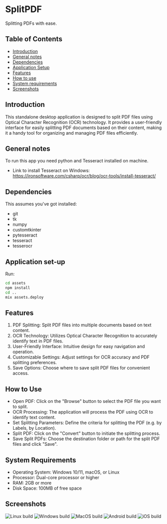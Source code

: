 # SplitPDF
Splitting PDFs with ease.

## Table of Contents
- [Introduction](https://github.com/pbadhe/SplitPDF/tree/main/README.md#introduction)
- [General notes](https://github.com/pbadhe/SplitPDF/tree/main/README.md#general-notes)
- [Dependencies](https://github.com/pbadhe/SplitPDF/tree/main/README.md#dependencies)
- [Application Setup](https://github.com/pbadhe/SplitPDF/tree/main/README.md#application-setup)
- [Features](https://github.com/pbadhe/SplitPDF/tree/main/README.md#features)
- [How to use](https://github.com/pbadhe/SplitPDF/tree/main/README.md#how-to-use)
- [System requirements](https://github.com/pbadhe/SplitPDF/tree/main/README.md#system-requirements)
- [Screenshots](https://github.com/pbadhe/SplitPDF/tree/main/README.md#screenshots)

## Introduction 
This standalone desktop application is designed to split PDF files using Optical Character Recognition (OCR) technology. 
It provides a user-friendly interface for easily splitting PDF documents based on their content, making it a handy tool for organizing and managing PDF files efficiently.

## General notes

To run this app you need python and Tesseract installed on machine. 
- Link to install Tesseract on Windows: https://ironsoftware.com/csharp/ocr/blog/ocr-tools/install-tesseract/


## Dependencies

This assumes you've got installed:

- git
- tk
- numpy
- customtkinter
- pytesseract
- tesseract
- tesserocr


## Application set-up

Run:

```bash
cd assets
npm install
cd ..
mix assets.deploy
```

## Features
1) PDF Splitting: Split PDF files into multiple documents based on text content.
2) OCR Technology: Utilizes Optical Character Recognition to accurately identify text in PDF files.
3) User-Friendly Interface: Intuitive design for easy navigation and operation.
4) Customizable Settings: Adjust settings for OCR accuracy and PDF splitting preferences.
5) Save Options: Choose where to save split PDF files for convenient access.

## How to Use
- Open PDF: Click on the "Browse" button to select the PDF file you want to split.
- OCR Processing: The application will process the PDF using OCR to identify text content.
- Set Splitting Parameters: Define the criteria for splitting the PDF (e.g. by Labels, by Location).
- Split PDF: Click on the "Convert" button to initiate the splitting process.
- Save Split PDFs: Choose the destination folder or path for the split PDF files and click "Save".


## System Requirements
- Operating System: Windows 10/11, macOS, or Linux
- Processor: Dual-core processor or higher
- RAM: 2GB or more
- Disk Space: 100MB of free space

## Screenshots

![Linux build](/nodeploy/linux_todo.png?raw=true "Linux build")
![Windows build](/nodeploy/windows_todo.png?raw=true "Windows build")
![MacOS build](/nodeploy/macos_todo.png?raw=true "MacOS build")
![Android build](/nodeploy/android_todo.png?raw=true "Android build")
![iOS build](/nodeploy/ios_todo.png?raw=true "iOS build")


